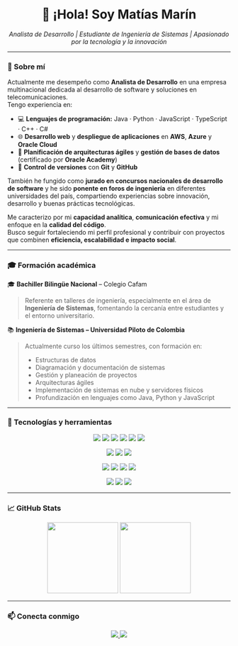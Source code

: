 <!-- Banner principal -->
<h1 align="center">👋 ¡Hola! Soy <strong>Matías Marín</strong></h1>

<p align="center">
  <em>Analista de Desarrollo | Estudiante de Ingeniería de Sistemas | Apasionado por la tecnología y la innovación</em>
</p>

---

### 💼 Sobre mí

Actualmente me desempeño como **Analista de Desarrollo** en una empresa multinacional dedicada al desarrollo de software y soluciones en telecomunicaciones.  
Tengo experiencia en:

- 💻 **Lenguajes de programación:** Java · Python · JavaScript · TypeScript · C++ · C#  
- 🌐 **Desarrollo web** y **despliegue de aplicaciones** en **AWS**, **Azure** y **Oracle Cloud**  
- 🧩 **Planificación de arquitecturas ágiles** y **gestión de bases de datos** (certificado por **Oracle Academy**)  
- 🧠 **Control de versiones** con **Git** y **GitHub**

También he fungido como **jurado en concursos nacionales de desarrollo de software** y he sido **ponente en foros de ingeniería** en diferentes universidades del país, compartiendo experiencias sobre innovación, desarrollo y buenas prácticas tecnológicas.  

Me caracterizo por mi **capacidad analítica**, **comunicación efectiva** y mi enfoque en la **calidad del código**.  
Busco seguir fortaleciendo mi perfil profesional y contribuir con proyectos que combinen **eficiencia, escalabilidad e impacto social**.

---

### 🎓 Formación académica

🎓 **Bachiller Bilingüe Nacional** – Colegio Cafam  
> Referente en talleres de ingeniería, especialmente en el área de **Ingeniería de Sistemas**, fomentando la cercanía entre estudiantes y el entorno universitario.

📚 **Ingeniería de Sistemas – Universidad Piloto de Colombia**  
> Actualmente curso los últimos semestres, con formación en:
> - Estructuras de datos  
> - Diagramación y documentación de sistemas  
> - Gestión y planeación de proyectos  
> - Arquitecturas ágiles  
> - Implementación de sistemas en nube y servidores físicos  
> - Profundización en lenguajes como Java, Python y JavaScript  

---

### 🧰 Tecnologías y herramientas

<p align="center">
  <!-- Lenguajes -->
  <img src="https://img.shields.io/badge/Java-ED8B00?style=for-the-badge&logo=openjdk&logoColor=white"/>
  <img src="https://img.shields.io/badge/Python-14354C?style=for-the-badge&logo=python&logoColor=white"/>
  <img src="https://img.shields.io/badge/JavaScript-F7DF1E?style=for-the-badge&logo=javascript&logoColor=black"/>
  <img src="https://img.shields.io/badge/TypeScript-007ACC?style=for-the-badge&logo=typescript&logoColor=white"/>
  <img src="https://img.shields.io/badge/C++-00599C?style=for-the-badge&logo=cplusplus&logoColor=white"/>
  <img src="https://img.shields.io/badge/C%23-239120?style=for-the-badge&logo=csharp&logoColor=white"/>
</p>

<p align="center">
  <!-- Frameworks -->
  <img src="https://img.shields.io/badge/React-20232A?style=for-the-badge&logo=react&logoColor=61DAFB"/>
  <img src="https://img.shields.io/badge/Django-092E20?style=for-the-badge&logo=django&logoColor=white"/>
  <img src="https://img.shields.io/badge/Node.js-339933?style=for-the-badge&logo=nodedotjs&logoColor=white"/>
</p>

<p align="center">
  <!-- Cloud / DevOps -->
  <img src="https://img.shields.io/badge/AWS-232F3E?style=for-the-badge&logo=amazonaws&logoColor=white"/>
  <img src="https://img.shields.io/badge/Azure-0078D4?style=for-the-badge&logo=microsoftazure&logoColor=white"/>
  <img src="https://img.shields.io/badge/Oracle%20Cloud-F80000?style=for-the-badge&logo=oracle&logoColor=white"/>
  <img src="https://img.shields.io/badge/Docker-0db7ed?style=for-the-badge&logo=docker&logoColor=white"/>
</p>

<p align="center">
  <!-- DB -->
  <img src="https://img.shields.io/badge/MySQL-00758F?style=for-the-badge&logo=mysql&logoColor=white"/>
  <img src="https://img.shields.io/badge/PostgreSQL-336791?style=for-the-badge&logo=postgresql&logoColor=white"/>
  <img src="https://img.shields.io/badge/Oracle_DB-F80000?style=for-the-badge&logo=oracle&logoColor=white"/>
</p>

---

### 📈 GitHub Stats

<p align="center">
  <img height="160em" src="https://github-readme-stats.vercel.app/api?username=TuUsuarioGitHub&show_icons=true&theme=tokyonight"/>
  <img height="160em" src="https://github-readme-stats.vercel.app/api/top-langs/?username=TuUsuarioGitHub&layout=compact&theme=tokyonight"/>
</p>

---

### 📫 Conecta conmigo

<p align="center">
  <a href="[https://www.linkedin.com/in/tu-perfil-linkedin/](https://www.linkedin.com/in/matias-esteban-marin-chacon-4108112a1)" target="_blank">
    <img src="https://img.shields.io/badge/LinkedIn-0077B5?style=for-the-badge&logo=linkedin&logoColor=white"/>
  </a>
  <a href="mailto:marinch507@icloud.com">
    <img src="https://img.shields.io/badge/Email-D14836?style=for-the-badge&logo=gmail&logoColor=white"/>
  </a>
</p>
